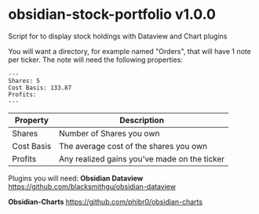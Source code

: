 # obsidian-stock-portfolio v1.0.0
Script for to display stock holdings with Dataview and Chart plugins

You will want a directory, for example named "Orders", that will have 1 note per ticker. The note will need the following properties:

```
---
Shares: 5
Cost Basis: 133.87
Profits:
---
```

| Property   | Description                                  |
| ---------- | -------------------------------------------- |
| Shares     | Number of Shares you own                     |
| Cost Basis | The average cost of the shares you own       |
| Profits    | Any realized gains you've made on the ticker |
 
Plugins you will need:
**Obsidian Dataview**
https://github.com/blacksmithgu/obsidian-dataview

**Obsidian-Charts**
https://github.com/phibr0/obsidian-charts